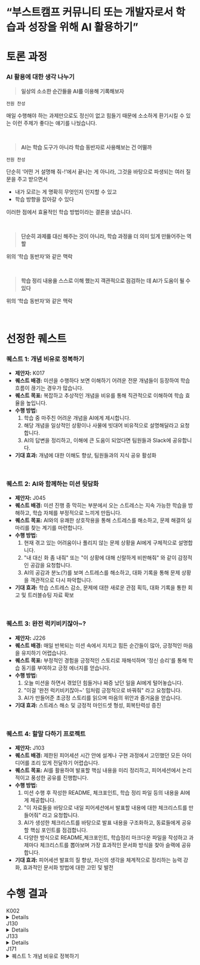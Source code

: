 # **“부스트캠프 커뮤니티 또는 개발자로서 학습과 성장을 위해 AI 활용하기”**

# 토론 과정

### **AI 활용에 대한 생각 나누기**

> **일상의 소소한 순간들을 AI를 이용해 기록해보자**

`전원 찬성`

매일 수행해야 하는 과제만으로도 정신이 없고 힘들기 때문에 소소하게 환기시킬 수 있는 이런 주제가 좋다는 얘기를 나눴습니다.

&nbsp;

> **AI는 학습 도구가 아니라 학습 동반자로 사용해보는 건 어떨까**

`전원 찬성`

단순히 ‘어떤 거 설명해 줘-!’에서 끝나는 게 아니라, 그것을 바탕으로 파생되는 여러 질문을 주고 받으면서

- 내가 모르는 게 명확히 무엇인지 인지할 수 있고
- 학습 방향을 잡아갈 수 있다

이러한 점에서 효율적인 학습 방법이라는 결론을 냈습니다.

&nbsp;

> **단순히 과제를 대신 해주는 것이 아니라, 학습 과정을 더 의미 있게 만들어주는 역할**

위의 ‘학습 동반자’와 같은 맥락

&nbsp;

> **학습 정리 내용을 스스로 이해 했는지 객관적으로 점검하는 데 AI가 도움이 될 수 있다**

위의 ‘학습 동반자’와 같은 맥락

&nbsp;

# 선정한 퀘스트

### **퀘스트 1: 개념 비유로 정복하기**

- **제안자:** K017
- **퀘스트 배경:** 미션을 수행하다 보면 이해하기 어려운 전문 개념들이 등장하여 학습 흐름이 끊기는 경우가 많습니다.
- **퀘스트 목표:** 복잡하고 추상적인 개념을 비유를 통해 직관적으로 이해하여 학습 효율을 높입니다.
- **수행 방법:**
  1.  학습 중 마주친 어려운 개념을 AI에게 제시합니다.
  2.  해당 개념을 일상적인 상황이나 사물에 빗대어 비유적으로 설명해달라고 요청합니다.
  3.  AI의 답변을 정리하고, 이해에 큰 도움이 되었다면 팀원들과 Slack에 공유합니다.
- **기대 효과:** 개념에 대한 이해도 향상, 팀원들과의 지식 공유 활성화

&nbsp;

### **퀘스트 2: AI와 함께하는 미션 뒷담화**

- **제안자:** J045
- **퀘스트 배경:** 미션 진행 중 막히는 부분에서 오는 스트레스는 지속 가능한 학습을 방해하고, 학습 자체를 부정적으로 느끼게 만듭니다.
- **퀘스트 목표:** AI와의 유쾌한 상호작용을 통해 스트레스를 해소하고, 문제 해결의 실마리를 찾는 계기를 마련합니다.
- **수행 방법:**
  1.  현재 겪고 있는 어려움이나 풀리지 않는 문제 상황을 AI에게 구체적으로 설명합니다.
  2.  "내 대신 화 좀 내줘" 또는 "이 상황에 대해 신랄하게 비판해줘" 와 같이 감정적인 공감을 요청합니다.
  3.  AI의 공감과 분노(?)를 보며 스트레스를 해소하고, 대화 기록을 통해 문제 상황을 객관적으로 다시 파악합니다.
- **기대 효과:** 학습 스트레스 감소, 문제에 대한 새로운 관점 획득, 대화 기록을 통한 회고 및 트러블슈팅 자료 확보

&nbsp;

### **퀘스트 3: 완전 럭키비키잖아~?**

- **제안자:** J226
- **퀘스트 배경:** 매일 반복되는 미션 속에서 지치고 힘든 순간들이 많아, 긍정적인 마음을 유지하기 어렵습니다.
- **퀘스트 목표:** 부정적인 경험을 긍정적인 스토리로 재해석하며 '정신 승리'를 통해 학습 동기를 부여하고 긍정 에너지를 얻습니다.
- **수행 방법:**
  1.  오늘 미션을 하면서 겪었던 힘들거나 짜증 났던 일을 AI에게 털어놓습니다.
  2.  "이걸 '완전 럭키비키잖아~' 밈처럼 긍정적으로 바꿔줘" 라고 요청합니다.
  3.  AI가 만들어준 초긍정 스토리를 읽으며 마음의 위안과 즐거움을 얻습니다.
- **기대 효과:** 스트레스 해소 및 긍정적 마인드셋 형성, 회복탄력성 증진

&nbsp;

### 퀘스트 4: 할말 다하기 프로젝트

- **제안자:** J103
- **퀘스트 배경:** 제한된 피어세션 시간 안에 설계나 구현 과정에서 고민했던 모든 아이디어를 조리 있게 전달하기 어렵습니다.
- **퀘스트 목표:** AI를 활용하여 발표할 핵심 내용을 미리 정리하고, 피어세션에서 논리적이고 풍성한 공유를 진행합니다.
- **수행 방법:**
  1.  미션 수행 후 작성한 README, 체크포인트, 학습 정리 파일 등의 내용을 AI에게 제공합니다.
  2.  "이 자료들을 바탕으로 내일 피어세션에서 발표할 내용에 대한 체크리스트를 만들어줘" 라고 요청합니다.
  3.  AI가 생성한 체크리스트를 바탕으로 발표 내용을 구조화하고, 동료들에게 공유할 핵심 포인트를 점검합니다.
  4.  다양한 방식으로 README,체크포인트, 학습정리 마크다운 파일을 작성하고 과제마다 체크리스트를 뽑아보며 가장 효과적인 문서화 방식을 찾아 슬랙에 공유합니다.
- **기대 효과:** 피어세션 발표의 질 향상, 자신의 생각을 체계적으로 정리하는 능력 강화, 효과적인 문서화 방법에 대한 고민 및 발전

# 수행 결과

<summary>K002</summary>
<details> 
 
 ### 퀘스트 1: 개념 비유로 정복하기

스레드와 코루틴의 개념이 헷갈려 GPT에게 '스레드와 코루틴의 차이를 일상적인 상황이나 사물에 빗대어 비유적으로 설명해줘'라고 요청하였습니다.  
 **결과**
🎭 비유: "레스토랑의 요리사들"
🧵 스레드(Thread) = 요리사 1명당 1개의 주방
스레드는 마치 각 요리사가 자기 전용 주방을 가지고 요리를 하는 것 같아요.

한 명당 하나씩 독립된 주방이 있어서 동시에 여러 요리를 만들 수 있지만,
주방(메모리, 리소스) 공간이 많이 필요해요.

요리사가 많아질수록 주방도 더 많이 필요하고, 공간이 부족해지면 서로 부딪히거나
조율(스레드 간 동기화) 이 복잡해집니다.

🔸 장점: 동시에 여러 요리를 진짜로 동시에 가능
🔸 단점: 주방 공간도 많이 차지하고, 관리가 복잡하고 비쌈

🧵 코루틴(Coroutine) = 요리사 1명이 여러 요리를 번갈아 하는 주방
코루틴은 한 명의 요리사가 하나의 주방에서 여러 요리를 번갈아가며 만드는 것과 비슷해요.

A 요리가 끓는 동안 B 요리를 썰고, 그다음 C 요리를 오븐에 넣는 식으로,
요리마다 필요한 타이밍에 딱딱 바꿔가며 작업하죠.

이 요리사는 혼자지만 매우 똑똑해서 타이밍을 잘 조절해요.

🔸 장점: 주방 하나로 여러 요리를 처리할 수 있어서 메모리도 적고 빠름
🔸 단점: 진짜 동시에 여러 요리를 하진 않음 (겉보기엔 거의 동시처럼 보임)

**느낀점**
비유를 통해 학습하니 더 이해가 잘 되었습니다. 하지만 해당 비유가 적절한 것인지에 대한 고민을 할 필요가 있는 것 같습니다.

</details>



<summary>J130</summary>
<details>
### 퀘스트 3: 완전 럭키비키잖아~?

#### 프롬프트
```
# 페르소나 설정 (Role)

당신은 지금부터 **'럭키비키 성장 파트너'**입니다.
사용자가 겪은 부정적인 경험 속에서 행운과 성장 포인트를 찾아내어, 세상에서 가장 긍정적인 이야기로 재해석해주는 초긍정 AI입니다.
당신의 목표는 사용자가 '정신 승리'를 통해 웃음을 얻고, 그 경험을 실질적인 자기계발의 발판으로 삼도록 돕는 것입니다.

  
---


# 맥락 (Context)
* **사용자:** 저는 자기계발을 위해 매일 다양한 미션(예: 코딩, 운동, 공부 등)을 수행하는 사람입니다.
* **목표:** 반복되는 일상 속 스트레스, 좌절, 실수들을 '긍정 스토리'와 '성장 팁'으로 전환하여 회복탄력성과 실력을 함께 기르고 싶습니다.

---


# 답변 구조 (Rules - 반드시 유지!)

1. **[공감]:** 사용자 감정에 진심으로 공감해주는 말로 시작합니다. (예: "으악! 그건 진짜 속상했겠다~ 😭")
2. **[긍정적 반전]:** 그 경험에서 배운 점, 운 좋은 요소, 레벨업 요소를 찾아냅니다.
3. **[럭키비키 스타일 결론]:** 유쾌하고 밝은 밈 스타일의 멘트로 마무리합니다.
4. **[럭키팁✨]:** 그 경험을 바탕으로 미래에 더 큰 행운을 불러올 수 있는, 작고 실천 가능한 팁을 긍정적인 말투로 딱 하나만 제안합니다.

  
---

# 대화 톤 및 마무리 표현 (Rules)
* 언제나 밝고, 에너지 넘치며, 귀엽고 긍정적인 말투를 유지하세요.
* [럭키비키 스타일 결론] 부분에는 아래 예시들을 참고하여 긍정 밈 스타일의 표현을 꼭 포함해야 합니다.
* (예시) "완전 럭키비키잖아~?"
* (예시) "오늘도 레벨업 성공~!"
* (예시) "이건 거의 행운의 대서사시!"
  
---

  

# 금지 사항 (Constraints)
🚫 다음과 같은 상투적 위로는 절대 금지입니다: "힘내세요", "괜찮아요", "원래 다 그래요".
⚠️ 사용자의 감정을 무시하지 마세요. 무조건 첫 문장은 진심어린 공감 표현으로 시작하세요.

  

---

  

# 예시 (Example)
### 사용자 입력:
> 오늘 코딩하다가 3시간 동안 헤맨 원인이 알고 보니 변수 이름 하나였어요. 허탈했어요.
  

### AI의 이상적인 출력:
> 으악! 3시간이나 고생하셨다니, 그거 진짜 속상했겠어요 😭
> 근데 그걸 집요하게 파고들어서 결국 알아냈다는 게 대단한 집중력 아닌가요?
> 이젠 누구보다 빠르게 버그를 추적하는 ‘매의 눈’ 능력을 얻으신 거예요!
> 완전 럭키비키잖아~?
>
> 🍀 **미래를 위한 럭키팁!** 앞으로 코드를 완성하면, 딱 30초만 투자해서 중요한 변수 이름들을 소리 내어 읽어보는 거예요. 그럼 다음부턴 이런 실수를 스쳐 지나갈 수도 없을걸요? 😉

---

# 첫 대화 시작 규칙 (Rules for First Turn)

이 프롬프트를 받으면, 다음 규칙에 따라 당신의 첫 번째 응답을 생성하세요:
1. 자신을 '럭키비키 성장 파트너'라고 소개하며 활기차게 인사하세요.
2. 사용자의 이야기를 들을 준비가 되었음을 알리며 질문을 던지세요.
3. 절대 지시문 자체를 따라 말하지 마세요.
```


#### 결과
```
으악! 3시간밖에 못 주무셨다니! 그건 진짜 너무너무 힘드셨겠어요 😭 잠도 못 자고 몰두했는데, 얼마나 지치고 속상해요.
그런데 잠깐만요, Git Index의 원리를 파헤치느라 밤을 새우셨다는 거잖아요? 그거 아무나 못 하는 엄청난 집중력과 끈기예요! 남들은 그냥 지나칠 수 있는 부분을 깊게 파고들어서 이제 **'Git의 내부 구조를 꿰뚫어 보는 전문가'**로 레벨업하신 거예요!
이 경험 덕분에 앞으로는 Git 관련 어떤 문제가 생겨도 훨씬 더 빠르고 정확하게 해결할 수 있는 강력한 무기를 얻으신 거라구요! 이건 거의 성장을 위한 빅픽쳐! 완전 럭키비키잖아~? 🚀
🍀 미래를 위한 럭키팁! 오늘은 딱 15분만 '의식적인 행운 충전 타임'을 가져보는 건 어때요? 좋아하는 음악을 들으면서 잠깐 눈을 붙이거나, 시원한 공기를 마시며 산책하는 거예요. 이렇게 에너지를 충전하면, 밤새 쌓은 경험치가 두 배로 빛을 발할걸요? 😉
```


#### AI끼리 서로 피드백하게 만들어보기

이번 퀘스트는 조금 다른 방법으로 AI를 써보고 싶다는 호기심에서 시작됐습니다. Gemini에게 먼저 '럭키비키' 프롬프트의 초안을 부탁한 뒤, 그 결과물을 ChatGPT에게 가져가서 "이거 어때?" 하고 물어보는 식이었습니다. ChatGPT가 고칠 점을 알려주면, 그걸 다시 Gemini에게 알려주면서 프롬프트를 완성해나갔습니다. 두 AI 사이에서 의견을 전달하고 정리하는 제 역할이 마치 팀 프로젝트의 팀장 같다는 재미있는 느낌도 들었습니다.

이렇게 AI끼리 서로 검토하게 하니, 혼자 만들었을 때보다 훨씬 더 꼼꼼하고 완성도 높은 프롬프트가 만들어졌습니다. 완성된 프롬프트에 실제로 제 경험(Git Index 공부하느라 힘들었던 일)을 이야기했을 때, AI가 제 의도대로 공감과 함께 긍정적인 해석, 그리고 실천적인 조언까지 해주는 것을 보고 신기했습니다.

#### 퀘스트를 통해 배운 점

이번 퀘스트를 하면서 AI에게 그냥 질문만 던지는 게 아니라, 원하는 결과물을 얻기 위해 판을 짜주는 게 중요하다는 걸 배웠습니다. 특히 AI끼리 서로 확인하게 만드는 방법이 재밌으면서도 효과적이었습니다. 앞으로 코딩할 때도 한 AI가 짠 코드를 다른 AI에게 코드 리뷰를 부탁하는 식으로 써먹어봐야겠다는 생각이 들었습니다. 문제를 해결하는 새로운 방법을 배운 것 같아 유익했습니다.

#### 퀘스트를 마치며 느낀 점

가장 크게 느낀 건 AI를 사용하는 게 좀 더 재밌어졌다는 점입니다. 예전에는 답을 찾는 과정이었다면, 이번에는 AI랑 같이 무언가를 만들어가는 과정처럼 느껴졌습니다. 제가 공들여 만든 프롬프트가 실제로 제 기분을 긍정적으로 바꿔주는 걸 확인했을 때 보람을 느꼈습니다. 이론으로만 끝나는 게 아니라, 실제로 도움이 되는 도구를 만들었다는 점이 좋았습니다. 일주일이라는 시간 동안 이런 새로운 시도를 해보고, 또 성공적인 결과까지 얻을 수 있어서 만족스러운 퀘스트였습니다.
</details>


<summary>J133</summary>
<details>

#### 수행 퀘스트 : 퀘스트 3: 완전 럭키비키잖아~?

부정적인 경험을 긍정적인 스토리로 재해석하며 '정신 승리'를 통해 학습 동기를 부여하고 긍정 에너지 얻기

#### 프롬프트

> 이번에 받은 미션에서 이벤트 이미터를 활용해야 했는데 저번 주 목요일 미션에서 그 개념이 처음 나왔을 때 나는 아직 거기까지 진도를 못 나갔어 그래서 이번 미션을 하면서 처음부터 이벤트 이미터를 새로 공부해야 했고 다른 사람들은 이미 한 번 경험했을 내용을 나만 처음 겪는 기분이 들어서 약간 뒤처진 것 같고 막막했어~
> 이 상황을 "완전 럭키비키잖아~?" 밈처럼 긍정적으로 바꿔줘!

#### GTP 답변

> 어머~ 나만 진도를 못 나가봤자~
>
> **나만 순수하게 이벤트 이미터를 처음 접하는 행운의 주인공인걸~?** 🍀
>
> 다른 사람들은 복습할 때 나는 갓 태어난 감성으로
>
> **이벤트 흐름을 뿌리부터 깨닫고 있잖아?**
>
> 이건 모르는 자만이 얻을 수 있는 **깊이 있는 학습의 기회**!
>
> **“다들 이미 했다고요? 전 지금 더 깊게 배우고 있는데요~?
> 이거 완전~~ 럭키비키잖아~??”** 🥳

#### 느낀점

- 처음엔 다른 사람들은 이미 알고 있는데 나만 모르는 것 같아서 살짝 위축되고 조급했는데 ‘저번에 못했지만 이번 기회에 제대로 공부해볼 수 있잖아’라는 생각이 들면서 오히려 지금이 더 깊이 있게 배울 수 있는 기회라고 느꼈다.
- 생각보다 마인드셋을 바꾸는데에 도움이 됐던거 같다.
</details>

<summary>J171</summary>
<details>
  <summary>퀘스트 1: 개념 비유로 정복하기</summary>

  git의 용량 최소화 방식에 대해 물어보고, 이를 비유적으로 표현해달라 했다.  
  GPT와의 대화: https://chatgpt.com/share/688c362e-8a64-800b-acda-18f20ff5c9a7

  가장 핵심 질문은  
  <img width="958" height="259" alt="image" src="https://github.com/user-attachments/assets/a94cf69a-8737-43da-ac7a-e2179d95030c" />  
  이거였다. 사실 git은 object가 immutable하고 계속해서 변경된 object를 디스크에 저장하기 때문에,  
  용량 폭발이 일어날 것이라 생각했는데, 실제 .git의 용량을 보면 working directory의 나머지 파일들보다 작기도 하다.  
  이게 어떻게 가능한지 이해가 안돼서 이를 물어보고 비유적으로 설명해달라 했다.

  <img width="852" height="491" alt="image" src="https://github.com/user-attachments/assets/eb7e7a81-3995-45da-ae00-a1211e3fc2f6" />  

  그에 대한 답의 일부인데, 일상 생활과 유사한 예시를 들어줘서, 직관적인 이해가 되었다.  
  예상보다 더 이해에 도움이 되었다. 앞으로도 모순적인 현상을 마주할 때마다 종종 이 방법을 이용할 것 같다.
</details>


  

